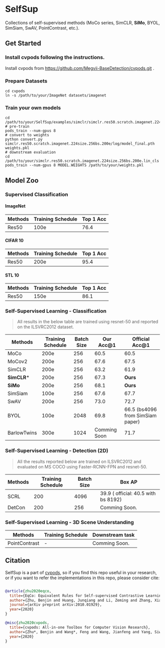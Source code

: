 # SelfSup

Collections of self-supervised methods (MoCo series, SimCLR, **SiMo**, BYOL, SimSiam, SwAV, PointContrast, etc.). 


## Get Started

### Install cvpods following the instructions.

Install cvpods from https://github.com/Megvii-BaseDetection/cvpods.git .

### Prepare Datasets

```shell
cd cvpods
ln -s /path/to/your/ImageNet datasets/imagenet
```

### Train your own models

```
cd /path/to/your/SelfSup/examples/simclr/simclr.res50.scratch.imagenet.224size.256bs.200e
# pre-train
pods_train --num-gpus 8
# convert to weights
python convert.py simclr.res50.scratch.imagenet.224size.256bs.200e/log/model_final.pth weights.pkl
# downstream evaluation
cd /path/to/your/simclr.res50.scratch.imagenet.224size.256bs.200e.lin_cls
pods_train --num-gpus 8 MODEL.WEIGHTS /path/to/your/weights.pkl

```

## Model Zoo

### Supervised Classification 

#### ImageNet
| Methods | Training Schedule | Top 1  Acc |
| ------- | ------ | ------------------ |
| Res50   | 100e    | 76.4               |

#### CIFAR 10
| Methods | Training Schedule | Top 1  Acc |
| ------- | ------ | ------------------ |
| Res50   | 200e    | 95.4              |

#### STL 10
| Methods | Training Schedule | Top 1  Acc |
| ------- | ------ | ------------------ |
| Res50   | 150e    | 86.1              |


### Self-Supervised Learning - Classification

> All results in the below table are trained using resnet-50 and reported on the ILSVRC2012 dataset.

| Methods       | Training Schedule | Batch Size | Our Acc@1 | Official Acc@1 |
| -------       | ------            | ---------- | --------- | -------------- |
| MoCo          | 200e              |     256    | 60.5      | 60.5           |
| MoCov2        | 200e              |     256    | 67.6      | 67.5           |
| SimCLR        | 200e              |     256    | 63.2      | 61.9           |
| **SimCLR***       | 200e              |     256    | 67.3      | **Ours**           |
| **SiMo**          | 200e              |     256    | 68.1      | **Ours**           |
| SimSiam       | 100e              |     256    | 67.6      | 67.7           |
| SwAV          | 200e              |     256    | 73.0      | 72.7           |
| BYOL          | 100e              |     2048   | 69.8      | 66.5 (bs4096 from SimSiam paper) |
| BarlowTwins   | 300e              |     1024   | Comming Soon| 71.7         |

### Self-Supervised Learning - Detection (2D)

> All the results reported below are trained on ILSVRC2012 and evaluated on MS COCO using Faster-RCNN-FPN and resnet-50.

| Methods | Training Schedule | Batch Size | Box AP | 
| ------- | ------ | ---------- | ------------------ |
| SCRL    | 200    |     4096    | 39.9 ( official: 40.5 with bs 8192)   | 
| DetCon    | 200    |     256    | Comming Soon.      |

### Self-Supervised Learning - 3D Scene Understanding

| Methods       | Training Schedule | Downstream task |
| ------------- | ----- | --------------- |
| PointContrast | -     | Comming Soon.   |


## Citation

SelfSup is a part of [cvpods](https://github.com/Megvii-BaseDetection/cvpods), so if you find this repo useful in your research, or if you want to refer the implementations in this repo, please consider cite:

```BibTeX

@article{zhu2020eqco,
  title={EqCo: Equivalent Rules for Self-supervised Contrastive Learning},
  author={Zhu, Benjin and Huang, Junqiang and Li, Zeming and Zhang, Xiangyu and Sun, Jian},
  journal={arXiv preprint arXiv:2010.01929},
  year={2020}
}

@misc{zhu2020cvpods,
  title={cvpods: All-in-one Toolbox for Computer Vision Research},
  author={Zhu*, Benjin and Wang*, Feng and Wang, Jianfeng and Yang, Siwei and Chen, Jianhu and Li, Zeming},
  year={2020}
}
```
